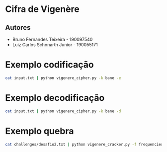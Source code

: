 # Cifra de Vigenère

## Autores

- Bruno Fernandes Teixeira - 190097540
- Luiz Carlos Schonarth Junior - 190055171

# Exemplo codificação

```bash
cat input.txt | python vigenere_cipher.py -k bane -e
```

# Exemplo decodificação

```bash
cat input.txt | python vigenere_cipher.py -k bane -d
```

# Exemplo quebra

```bash
cat challenges/desafio2.txt | python vigenere_cracker.py -f frequencies/portuguese.txt
```
